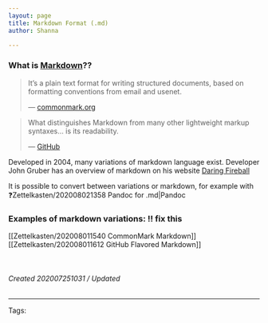 ```yaml
---
layout: page
title: Markdown Format (.md)
author: Shanna

---
```



### What is [Markdown](../mocs/%F0%9F%9F%A3MARKDOWN)??

> It’s a plain text format for writing structured documents, based on formatting conventions from email and usenet. 
> 
> — [commonmark.org](https://commonmark.org/)

> What distinguishes Markdown from many other lightweight markup syntaxes... is its readability. 
> 
> — [GitHub](https://github.com)

Developed in 2004, many variations of markdown language exist. Developer John Gruber has an overview of markdown on his website [Daring Fireball](https://daringfireball.net/projects/markdown/syntax#overview)

It is possible to convert between variations or markdown, for example with ❓Zettelkasten/202008021358 Pandoc for .md|Pandoc



### Examples of markdown variations: ‼️ fix this
[[Zettelkasten/202008011540 CommonMark Markdown]]
[[Zettelkasten/202008011612 GitHub Flavored Markdown]]




<br>


###### Created 202007251031 / Updated # 

---

Tags: 
